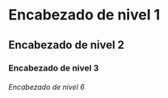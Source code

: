 # Encabezado de nivel 1

## Encabezado de nivel 2

### Encabezado de nivel 3

###### Encabezado de nivel 6

